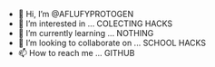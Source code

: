 - 👋 Hi, I’m @AFLUFYPROTOGEN
- 👀 I’m interested in ... COLECTING HACKS 
- 🌱 I’m currently learning ... NOTHING
- 💞️ I’m looking to collaborate on ... SCHOOL HACKS 
- 📫 How to reach me ... GITHUB

<!---
AFLUFYPROTOGEN/AFLUFYPROTOGEN is a ✨ special ✨ repository because its `README.md` (this file) appears on your GitHub profile.
You can click the Preview link to take a look at your changes.
--->
